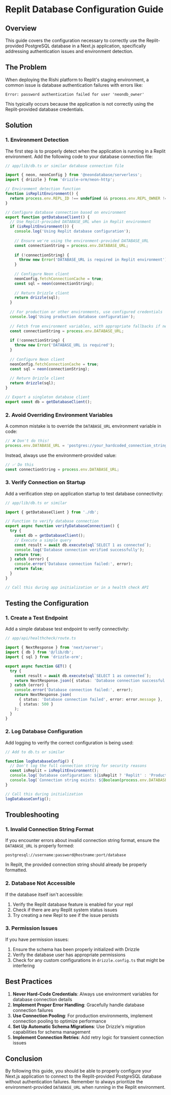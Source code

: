 # Replit Database Configuration Guide

## Overview

This guide covers the configuration necessary to correctly use the Replit-provided PostgreSQL database in a Next.js application, specifically addressing authentication issues and environment detection.

## The Problem

When deploying the Rishi platform to Replit's staging environment, a common issue is database authentication failures with errors like:

```
Error: password authentication failed for user 'neondb_owner'
```

This typically occurs because the application is not correctly using the Replit-provided database credentials.

## Solution

### 1. Environment Detection

The first step is to properly detect when the application is running in a Replit environment. Add the following code to your database connection file:

```typescript
// app/lib/db.ts or similar database connection file

import { neon, neonConfig } from '@neondatabase/serverless';
import { drizzle } from 'drizzle-orm/neon-http';

// Environment detection function
function isReplitEnvironment() {
  return process.env.REPL_ID !== undefined && process.env.REPL_OWNER !== undefined;
}

// Configure database connection based on environment
export function getDatabaseClient() {
  // Use Replit-provided DATABASE_URL when in Replit environment
  if (isReplitEnvironment()) {
    console.log('Using Replit database configuration');
    
    // Ensure we're using the environment-provided DATABASE_URL
    const connectionString = process.env.DATABASE_URL;
    
    if (!connectionString) {
      throw new Error('DATABASE_URL is required in Replit environment');
    }
    
    // Configure Neon client
    neonConfig.fetchConnectionCache = true;
    const sql = neon(connectionString);
    
    // Return Drizzle client
    return drizzle(sql);
  }
  
  // For production or other environments, use configured credentials
  console.log('Using production database configuration');
  
  // Fetch from environment variables, with appropriate fallbacks if needed
  const connectionString = process.env.DATABASE_URL;
  
  if (!connectionString) {
    throw new Error('DATABASE_URL is required');
  }
  
  // Configure Neon client
  neonConfig.fetchConnectionCache = true;
  const sql = neon(connectionString);
  
  // Return Drizzle client
  return drizzle(sql);
}

// Export a singleton database client
export const db = getDatabaseClient();
```

### 2. Avoid Overriding Environment Variables

A common mistake is to override the `DATABASE_URL` environment variable in code:

```typescript
// ❌ Don't do this!
process.env.DATABASE_URL = 'postgres://your_hardcoded_connection_string';
```

Instead, always use the environment-provided value:

```typescript
// ✅ Do this
const connectionString = process.env.DATABASE_URL;
```

### 3. Verify Connection on Startup

Add a verification step on application startup to test database connectivity:

```typescript
// app/lib/db.ts or similar

import { getDatabaseClient } from './db';

// Function to verify database connection
export async function verifyDatabaseConnection() {
  try {
    const db = getDatabaseClient();
    // Execute a simple query
    const result = await db.execute(sql`SELECT 1 as connected`);
    console.log('Database connection verified successfully');
    return true;
  } catch (error) {
    console.error('Database connection failed:', error);
    return false;
  }
}

// Call this during app initialization or in a health check API
```

## Testing the Configuration

### 1. Create a Test Endpoint

Add a simple database test endpoint to verify connectivity:

```typescript
// app/api/healthcheck/route.ts

import { NextResponse } from 'next/server';
import { db } from '@/lib/db';
import { sql } from 'drizzle-orm';

export async function GET() {
  try {
    const result = await db.execute(sql`SELECT 1 as connected`);
    return NextResponse.json({ status: 'Database connection successful', result });
  } catch (error) {
    console.error('Database connection failed:', error);
    return NextResponse.json(
      { status: 'Database connection failed', error: error.message },
      { status: 500 }
    );
  }
}
```

### 2. Log Database Configuration

Add logging to verify the correct configuration is being used:

```typescript
// Add to db.ts or similar

function logDatabaseConfig() {
  // Don't log the full connection string for security reasons
  const isReplit = isReplitEnvironment();
  console.log(`Database configuration: ${isReplit ? 'Replit' : 'Production'}`);
  console.log(`Connection string exists: ${Boolean(process.env.DATABASE_URL)}`);
}

// Call this during initialization
logDatabaseConfig();
```

## Troubleshooting

### 1. Invalid Connection String Format

If you encounter errors about invalid connection string format, ensure the `DATABASE_URL` is properly formed:

```
postgresql://username:password@hostname:port/database
```

In Replit, the provided connection string should already be properly formatted.

### 2. Database Not Accessible

If the database itself isn't accessible:

1. Verify the Replit database feature is enabled for your repl
2. Check if there are any Replit system status issues
3. Try creating a new Repl to see if the issue persists

### 3. Permission Issues

If you have permission issues:

1. Ensure the schema has been properly initialized with Drizzle
2. Verify the database user has appropriate permissions
3. Check for any custom configurations in `drizzle.config.ts` that might be interfering

## Best Practices

1. **Never Hard-Code Credentials**: Always use environment variables for database connection details
2. **Implement Proper Error Handling**: Gracefully handle database connection failures
3. **Use Connection Pooling**: For production environments, implement connection pooling to optimize performance
4. **Set Up Automatic Schema Migrations**: Use Drizzle's migration capabilities for schema management
5. **Implement Connection Retries**: Add retry logic for transient connection issues

## Conclusion

By following this guide, you should be able to properly configure your Next.js application to connect to the Replit-provided PostgreSQL database without authentication failures. Remember to always prioritize the environment-provided `DATABASE_URL` when running in the Replit environment.
